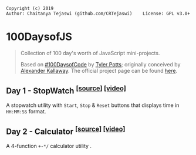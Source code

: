     Copyright (c) 2019
    Author: Chaitanya Tejaswi (github.com/CRTejaswi)    License: GPL v3.0+

# 100DaysofJS
> Collection of 100 day's worth of JavaScript mini-projects.
>
> Based on [#100DaysofCode](https://www.youtube.com/playlist?list=PLR8vUZDE6IeMxK_2dUMX9l6QrzNvWrtpP) by [Tyler Potts](https://tylerpotts.co.uk/); originally conceived by [Alexander Kallaway](http://ka11away.com/).
The official project page can be found [here](https://www.100daysofcode.com/).


## Day 1 - StopWatch <sup>[[source]](/001) [[video]](https://www.youtube.com/watch?v=Kfr0XwW4g-o)</sup>
A stopwatch utility with `Start`, `Stop` & `Reset` buttons that displays time in `HH:MM:SS` format.

## Day 2 - Calculator <sup>[[source]](/002) [[video]](https://www.youtube.com/watch?v=iu-j_T3ki24)</sup>
A 4-function `+-*/` calculator utility .
